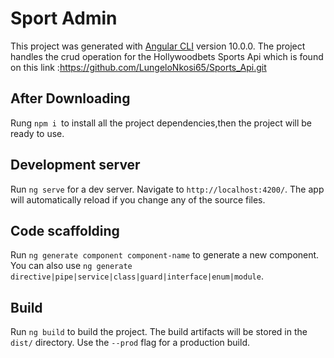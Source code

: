 # Sport Admin

This project was generated with [Angular CLI](https://github.com/angular/angular-cli) version 10.0.0. The project handles the crud operation for the Hollywoodbets Sports Api
which is found on this link :https://github.com/LungeloNkosi65/Sports_Api.git

## After Downloading 
Rung `npm i `to install all the project dependencies,then the project will be ready to use.
## Development server

Run `ng serve` for a dev server. Navigate to `http://localhost:4200/`. The app will automatically reload if you change any of the source files.

## Code scaffolding

Run `ng generate component component-name` to generate a new component. You can also use `ng generate directive|pipe|service|class|guard|interface|enum|module`.

## Build

Run `ng build` to build the project. The build artifacts will be stored in the `dist/` directory. Use the `--prod` flag for a production build.


